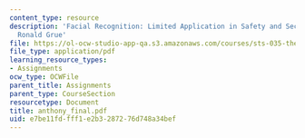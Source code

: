 ```yaml
---
content_type: resource
description: 'Facial Recognition: Limited Application in Safety and Security, by Anthony
  Ronald Grue'
file: https://ol-ocw-studio-app-qa.s3.amazonaws.com/courses/sts-035-the-history-of-computing-spring-2004/e7be11fdfff1e2b3287276d748a34bef_anthony_final.pdf
file_type: application/pdf
learning_resource_types:
- Assignments
ocw_type: OCWFile
parent_title: Assignments
parent_type: CourseSection
resourcetype: Document
title: anthony_final.pdf
uid: e7be11fd-fff1-e2b3-2872-76d748a34bef
---
```

